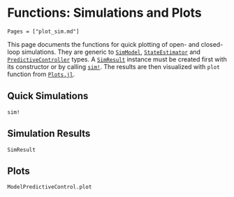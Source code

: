 # Functions: Simulations and Plots

```@contents
Pages = ["plot_sim.md"]
```

This page documents the functions for quick plotting of open- and closed-loop
simulations. They are generic to [`SimModel`](@ref), [`StateEstimator`](@ref) and
[`PredictiveController`](@ref) types. A [`SimResult`](@ref) instance must be created first
with its constructor or by calling [`sim!`](@ref). The results are then visualized with
`plot` function from [`Plots.jl`](https://github.com/JuliaPlots/Plots.jl).

## Quick Simulations

```@docs
sim!
```

## Simulation Results

```@docs
SimResult
```

## Plots

```@docs
ModelPredictiveControl.plot
```
